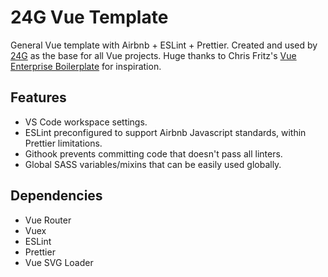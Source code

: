 # 24G Vue Template

General Vue template with Airbnb + ESLint + Prettier. Created and used by [24G](https://www.24g.com) as the base for all Vue projects. Huge thanks to Chris Fritz's [Vue Enterprise Boilerplate](https://github.com/chrisvfritz/vue-enterprise-boilerplate) for inspiration.

## Features

- VS Code workspace settings.
- ESLint preconfigured to support Airbnb Javascript standards, within Prettier limitations.
- Githook prevents committing code that doesn't pass all linters.
- Global SASS variables/mixins that can be easily used globally.

## Dependencies

- Vue Router
- Vuex
- ESLint
- Prettier
- Vue SVG Loader
